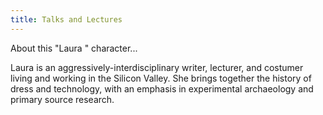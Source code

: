 ```yaml
---
title: Talks and Lectures
---
```


About this "Laura " character...

Laura is an aggressively-interdisciplinary writer, lecturer, and costumer living and working in the Silicon Valley. She brings together the history of dress and technology, with an emphasis in experimental archaeology and primary source research.
